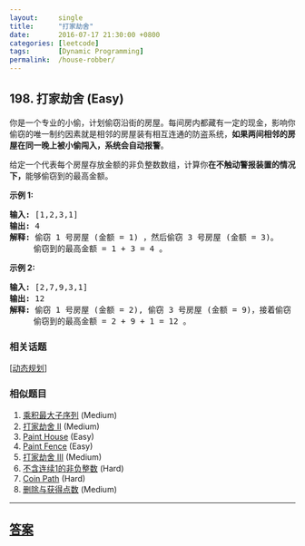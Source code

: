 ```yaml
---
layout:     single
title:      "打家劫舍"
date:       2016-07-17 21:30:00 +0800
categories: [leetcode]
tags:       [Dynamic Programming]
permalink:  /house-robber/
---
```


## 198. 打家劫舍 (Easy)

<p>你是一个专业的小偷，计划偷窃沿街的房屋。每间房内都藏有一定的现金，影响你偷窃的唯一制约因素就是相邻的房屋装有相互连通的防盗系统，<strong>如果两间相邻的房屋在同一晚上被小偷闯入，系统会自动报警</strong>。</p>

<p>给定一个代表每个房屋存放金额的非负整数数组，计算你<strong>在不触动警报装置的情况下，</strong>能够偷窃到的最高金额。</p>

<p><strong>示例 1:</strong></p>

<pre><strong>输入:</strong> [1,2,3,1]
<strong>输出:</strong> 4
<strong>解释:</strong> 偷窃 1 号房屋 (金额 = 1) ，然后偷窃 3 号房屋 (金额 = 3)。
&nbsp;    偷窃到的最高金额 = 1 + 3 = 4 。</pre>

<p><strong>示例 2:</strong></p>

<pre><strong>输入:</strong> [2,7,9,3,1]
<strong>输出:</strong> 12
<strong>解释:</strong> 偷窃 1 号房屋 (金额 = 2), 偷窃 3 号房屋 (金额 = 9)，接着偷窃 5 号房屋 (金额 = 1)。
&nbsp;    偷窃到的最高金额 = 2 + 9 + 1 = 12 。
</pre>

### 相关话题
  [[动态规划](https://github.com/openset/leetcode/tree/master/tag/dynamic-programming/README.md)]

### 相似题目
  1. [乘积最大子序列](/maximum-product-subarray) (Medium)
  1. [打家劫舍 II](/house-robber-ii) (Medium)
  1. [Paint House](/paint-house) (Easy)
  1. [Paint Fence](/paint-fence) (Easy)
  1. [打家劫舍 III](/house-robber-iii) (Medium)
  1. [不含连续1的非负整数](/non-negative-integers-without-consecutive-ones) (Hard)
  1. [Coin Path](/coin-path) (Hard)
  1. [删除与获得点数](/delete-and-earn) (Medium)

---

## [答案](https://github.com/openset/leetcode/tree/master/problems/house-robber)
